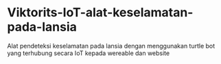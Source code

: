 # Viktorits-IoT-alat-keselamatan-pada-lansia
Alat pendeteksi keselamatan pada lansia dengan menggunakan turtle bot yang terhubung secara IoT kepada wereable dan website
